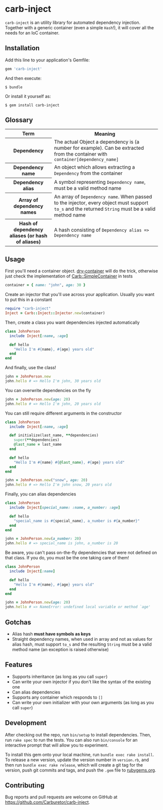 # carb-inject

`carb-inject` is an utility library for automated dependency injection.
Together with a generic container (even a simple `Hash`!), it will cover all
the needs for an IoC container.

## Installation

Add this line to your application's Gemfile:

```ruby
gem 'carb-inject'
```

And then execute:

    $ bundle

Or install it yourself as:

    $ gem install carb-inject

## Glossary

<table>
  <tr>
    <th>Term</th>
    <th>Meaning</th>
  </tr>
  <tr>
    <th>Dependency</th>
    <td>
      The actual Object a dependency is (a number for example). Can be
      extracted from the container with <code>container[dependency_name]</code>
    </td>
  </tr>
  <tr>
    <th>Dependency name</th>
    <td>
      An object which allows extracting a <code>Dependency</code> from the
      container
    </td>
  </tr>
  <tr>
    <th>Dependency alias</th>
    <td>
      A symbol representing <code>Dependency name</code>, must be a valid method
      name
    </td>
  </tr>
  <tr>
    <th>Array of dependency names</th>
    <td>
      An array of <code>Dependency name</code>. When passed to the injector,
      every object must support <code>to_s</code> and the returned
      <code>String</code> must be a valid method name
    </td>
  </tr>
  <tr>
    <th>Hash of dependency aliases (or hash of aliases)</th>
    <td>
      A hash consisting of <code>Dependency alias => Dependency name</code>
    </td>
  </tr>
</table>

## Usage

First you'll need a container object.
[dry-container](https://github.com/dry-rb/dry-container) will do the trick,
otherwise just check the implementation of
[Carb::SimpleContainer](https://github.com/Carburetor/carb-inject/blob/b3e9fea68672284aff53c8b78ba0064474d94021/spec/support/simple_container.rb) in
tests

```ruby
container = { name: "john", age: 30 }
```

Create an injector that you'll use across your application. Usually you want to
put this in a constant

```ruby
require "carb-inject"
Inject = Carb::Inject::Injector.new(container)
```

Then, create a class you want dependencies injected automatically

```ruby
class JohnPerson
  include Inject[:name, :age]

  def hello
    "Hello I'm #{name}, #{age} years old"
  end
end
```

And finally, use the class!

```ruby
john = JohnPerson.new
john.hello # => Hello I'm john, 30 years old
```

You can overwrite dependencies on the fly

```ruby
john = JohnPerson.new(age: 20)
john.hello # => Hello I'm john, 20 years old
```

You can still require different arguments in the constructor

```ruby
class JohnPerson
  include Inject[:name, :age]

  def initialize(last_name, **dependencies)
    super(**dependencies)
    @last_name = last_name
  end

  def hello
    "Hello I'm #{name} #{@last_name}, #{age} years old"
  end
end

john = JohnPerson.new("snow", age: 20)
john.hello # => Hello I'm john snow, 20 years old
```

Finally, you can alias dependencies

```ruby
class JohnPerson
  include Inject[special_name: :name, a_number: :age]

  def hello
    "special_name is #{special_name}, a_number is #{a_number}"
  end
end

john = JohnPerson.new(a_number: 20)
john.hello # => special_name is john, a_number is 20
```

Be aware, you can't pass on-the-fly dependencies that were not defined on that
class. If you do, you must be the one taking care of them!

```ruby
class JohnPerson
  include Inject[:name]

  def hello
    "Hello I'm #{name}, #{age} years old"
  end
end

john = JohnPerson.new(age: 20)
john.hello # => NameError: undefined local variable or method `age'
```

## Gotchas

- Alias hash **must have symbols as keys**
- Straight dependency names, when used in array and not as values for alias
  hash, must support `to_s` and the resulting `String` must be a valid method
  name (an exception is raised otherwise)

## Features

- Supports inheritance (as long as you call `super`)
- Can write your own injector if you don't like the syntax of the existing one
- Can alias dependencies
- Supports any container which responds to `[]`
- Can write your own initializer with your own arguments (as long as you call
  `super`)

## Development

After checking out the repo, run `bin/setup` to install dependencies. Then, run `rake spec` to run the tests. You can also run `bin/console` for an interactive prompt that will allow you to experiment.

To install this gem onto your local machine, run `bundle exec rake install`. To release a new version, update the version number in `version.rb`, and then run `bundle exec rake release`, which will create a git tag for the version, push git commits and tags, and push the `.gem` file to [rubygems.org](https://rubygems.org).

## Contributing

Bug reports and pull requests are welcome on GitHub at https://github.com/Carburetor/carb-inject.

